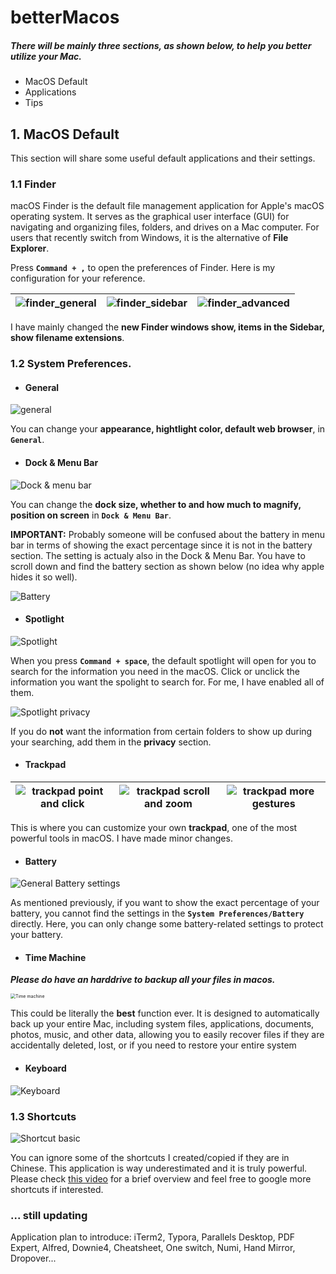 # betterMacos
##### There will be mainly three sections, as shown below, to help you better utilize your Mac.

- MacOS Default
- Applications
- Tips

## 1. MacOS Default

This section will share some useful default applications and their settings.

### 1.1 Finder

macOS Finder is the default file management application for Apple's macOS operating system. It serves as the graphical user interface (GUI) for navigating and organizing files, folders, and drives on a Mac computer. For users that recently switch from Windows, it is the alternative of **File Explorer**. 

Press **``Command + ,``** to open the preferences of Finder. Here is my configuration for your reference. 

| ![finder_general](./images/MacOS%20Default/1.1%20finder/finder_general.png) | ![finder_sidebar](./images/MacOS%20Default/1.1%20finder/finder_sidebar.png) | ![finder_advanced](./images/MacOS%20Default/1.1%20finder/finder_advanced.png) |
| ------------------------------------------------------------ | ------------------------------------------------------------ | ------------------------------------------------------------ |



I have mainly changed the **new Finder windows show, items in the Sidebar, show filename extensions**. 

### 1.2 System Preferences. 

- #### General

![general](./images/MacOS%20Default/1.2%20systemPreferences/general.png)

You can change your **appearance, hightlight color, default web browser**,  in **``General``**. 

- #### Dock & Menu Bar

![Dock & menu bar](./images/MacOS%20Default/1.2%20systemPreferences/dock.png)

You can change the **dock size, whether to and how much to magnify, position on screen** in **``Dock & Menu Bar``**. 

**IMPORTANT:** Probably someone will be confused about the battery in menu bar in terms of showing the exact percentage since it is not in the battery section. The setting is actualy also in the Dock & Menu Bar. You have to scroll down and find the battery section as shown below (no idea why apple hides it so well). 

![Battery](./images/MacOS%20Default/1.2%20systemPreferences/battery.png)



- #### Spotlight

![Spotlight](./images/MacOS%20Default/1.2%20systemPreferences/spotlight.png)

When you press **``Command + space``**, the default spotlight will open for you to search for the information you need in the macOS. Click or unclick the information you want the spolight to search for. For me, I have enabled all of them. 

![Spotlight privacy](./images/MacOS%20Default/1.2%20systemPreferences/spotlightprivacy.png)

If you do **not** want the information from certain folders to show up during your searching, add them in the **privacy** section. 

- #### Trackpad

| ![trackpad point and click](./images/MacOS%20Default/1.2%20systemPreferences/trackpadpoint.png) | ![trackpad scroll and zoom](./images/MacOS%20Default/1.2%20systemPreferences/trackpadzoom.png) | ![trackpad more gestures](./images/MacOS%20Default/1.2%20systemPreferences/trackpadmore.png) |
| ------------------------------------------------------------ | ------------------------------------------------------------ | ------------------------------------------------------------ |

This is where you can customize your own **trackpad**, one of the most powerful tools in macOS. I have made minor changes. 

- #### Battery

![General Battery settings](./images/MacOS%20Default/1.2%20systemPreferences/bigbattery.png)

As mentioned previously, if you want to show the exact percentage of your battery, you cannot find the settings in the **``System Preferences/Battery``** directly. Here, you can only change some battery-related settings to protect your battery. 

- #### Time Machine

***Please do have an harddrive to backup all your files in macos.*** 

<img src="./images/MacOS Default/1.2 systemPreferences/timemachine.png" alt="Time machine" style="zoom:50%;" />

This could be literally the **best** function ever. It is designed to automatically back up your entire Mac, including system files, applications, documents, photos, music, and other data, allowing you to easily recover files if they are accidentally deleted, lost, or if you need to restore your entire system

- #### Keyboard

![Keyboard](./images/MacOS%20Default/1.2%20systemPreferences/keyboard.png)



### 1.3 Shortcuts

![Shortcut basic](./images/MacOS%20Default/1.3%20shortcuts/shortcut.png)

You can ignore some of the shortcuts I created/copied if they are in Chinese. This application is way underestimated and it is truly powerful. Please check [this video](https://www.youtube.com/watch?v=SNNuD-C3aX0) for a brief overview and feel free to google more shortcuts if interested.

### ... still updating

Application plan to introduce: iTerm2, Typora, Parallels Desktop, PDF Expert, Alfred, Downie4, Cheatsheet, One switch, Numi, Hand Mirror, Dropover...
